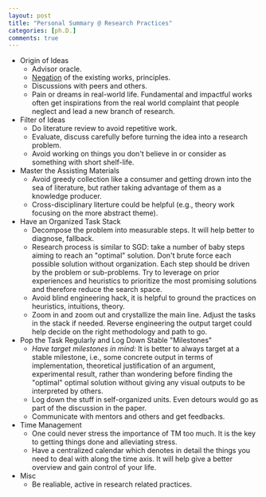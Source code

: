 ```yaml
--- 
layout: post
title: "Personal Summary @ Research Practices"
categories: [ph.D.]
comments: true
---
```


* Origin of Ideas
  * Advisor oracle.
  * [Negation](http://southmovement.alphalink.com.au/commentaries/nofn2.html) of the existing works, principles.
  * Discussions with peers and others.
  * Pain or dreams in real-world life. Fundamental and impactful works often get inspirations from the real world complaint that people neglect and lead a new branch of research.
* Filter of Ideas
  * Do literature review to avoid repetitive work.
  * Evaluate, discuss carefully before turning the idea into a research problem.
  * Avoid working on things you don't believe in or consider as something with short shelf-life.
* Master the Assisting Materials
  * Avoid greedy collection like a consumer and getting drown into the sea of literature, but rather taking advantage of them as a knowledge producer.
  * Cross-disciplinary literture could be helpful (e.g., theory work focusing on the more abstract theme).
* Have an Organized Task Stack
  * Decompose the problem into measurable steps. It will help better to diagnose, fallback.
  * Research process is similar to SGD: take a number of baby steps aiming to reach an "optimal" solution. Don't brute force each possible solution without organization. Each step should be driven by the problem or sub-problems. Try to leverage on prior experiences and heuristics to prioritize the most promising solutions and therefore reduce the search space.
  * Avoid blind engineering hack, it is helpful to ground the practices on heuristics, intuitions, theory.
  * Zoom in and zoom out and crystallize the main line. Adjust the tasks in the stack if needed. Reverse engineering the output target could help decide on the right methodology and path to go.
* Pop the Task Regularly and Log Down Stable "Milestones"
  * *Have target milestones in mind:* It is better to always target at a stable milestone, i.e., some concrete output in terms of implementation, theoretical justification of an argument, experimental result, rather than wondering before finding the "optimal" optimal solution without giving any visual outputs to be interpreted by others. 
  * Log down the stuff in self-organized units. Even detours would go as part of the discussion in the paper.
  * Communicate with mentors and others and get feedbacks.
* Time Management
  * One could never stress the importance of TM too much. It is the key to getting things done and alleviating stress.
  * Have a centralized calendar which denotes in detail the things you need to deal with along the time axis. It will help give a better overview and gain control of your life.
* Misc
  * Be realiable, active in research related practices.